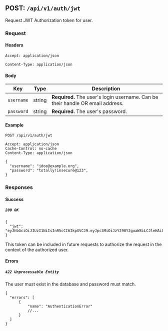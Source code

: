 ## POST: ```/api/v1/auth/jwt```

Request JWT Authorization token for user.

### Request

#### Headers
```Accept: application/json```

```Content-Type: application/json```

#### Body

Key | Type | Description
--- | ---- | ----------- 
```username``` | string | **Required.** The user's login username. Can be their handle OR email address.
```password``` | string | **Required.** The user's password.


#### Example
```
POST /api/v1/auth/jwt

Accept: application/json
Cache-Control: no-cache
Content-Type: application/json

{
  "username": "jdoe@example.org",
  "password": "totally!insecure@123",
}
```

### Responses

#### Success

##### ```200 OK```
```
{
  "jwt": "eyJhbGciOiJIUzI1NiIsInR5cCI6IkpXVCJ9.eyJpc3MiOiJzY290Y2guaW8iLCJleHAiOjEzMDA4MTkzODAsIm5hbWUiOiJDaHJpcyBTZXZpbGxlamEiLCJhZG1pbiI6dHJ1ZX0.03f329983b86f7d9a9f5fef85305880101d5e302afafa20154d094b229f75"
}
```
This token can be included in future requests to authorize the request in the context of the authorized user.

#### Errors

##### ```422 Unprocessable Entity```

The user must exist in the database and password must match.
```
{
  "errors": [
      {
          "name": "AuthenticationError"
          //...
      }
  ]
}
```
